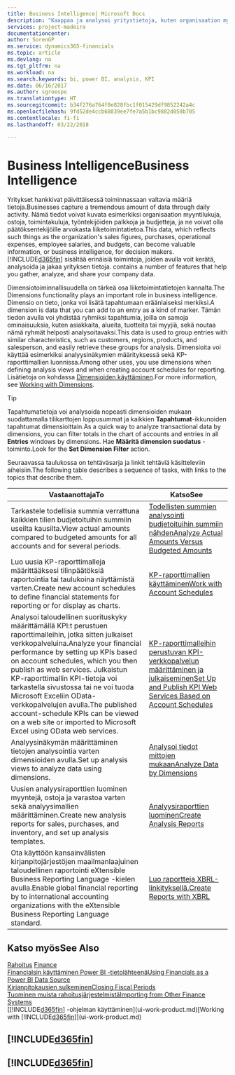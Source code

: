 ```yaml
---
title: Business Intelligence| Microsoft Docs
description: "Kaappaa ja analysoi yritystietoja, kuten organisaation myyntilukuja, ostoja, toimintakuluja, työntekijöiden palkkoja ja budjetteja, ja ne voivat olla päätöksentekijöille arvokasta liiketoimintatietoa."
services: project-madeira
documentationcenter: 
author: SorenGP
ms.service: dynamics365-financials
ms.topic: article
ms.devlang: na
ms.tgt_pltfrm: na
ms.workload: na
ms.search.keywords: bi, power BI, analysis, KPI
ms.date: 06/16/2017
ms.author: sgroespe
ms.translationtype: HT
ms.sourcegitcommit: b34f276a764f0e828fbc1f015429df9852242a4c
ms.openlocfilehash: 9fd52de4ccb68839ee7fe7a5b1bc9882d058b705
ms.contentlocale: fi-fi
ms.lasthandoff: 03/22/2018

---
```

# <a name="business-intelligence"></a><span data-ttu-id="53fb2-103">Business Intelligence</span><span class="sxs-lookup"><span data-stu-id="53fb2-103">Business Intelligence</span></span>
<span data-ttu-id="53fb2-104">Yritykset hankkivat päivittäisessä toiminnassaan valtavia määriä tietoja.</span><span class="sxs-lookup"><span data-stu-id="53fb2-104">Businesses capture a tremendous amount of data through daily activity.</span></span> <span data-ttu-id="53fb2-105">Nämä tiedot voivat kuvata esimerkiksi organisaation myyntilukuja, ostoja, toimintakuluja, työntekijöiden palkkoja ja budjetteja, ja ne voivat olla päätöksentekijöille arvokasta liiketoimintatietoa.</span><span class="sxs-lookup"><span data-stu-id="53fb2-105">This data, which reflects such things as the organization's sales figures, purchases, operational expenses, employee salaries, and budgets, can become valuable information, or business intelligence, for decision makers.</span></span> [!INCLUDE[d365fin](includes/d365fin_md.md)]<span data-ttu-id="53fb2-106"> sisältää erinäisiä toimintoja, joiden avulla voit kerätä, analysoida ja jakaa yrityksen tietoja.</span><span class="sxs-lookup"><span data-stu-id="53fb2-106"> contains a number of features that help you gather, analyze, and share your company data.</span></span>

<span data-ttu-id="53fb2-107">Dimensiotoiminnallisuudella on tärkeä osa liiketoimintatietojen kannalta.</span><span class="sxs-lookup"><span data-stu-id="53fb2-107">The Dimensions functionality plays an important role in business intelligence.</span></span> <span data-ttu-id="53fb2-108">Dimensio on tieto, jonka voi lisätä tapahtumaan eräänlaiseksi merkiksi.</span><span class="sxs-lookup"><span data-stu-id="53fb2-108">A dimension is data that you can add to an entry as a kind of marker.</span></span> <span data-ttu-id="53fb2-109">Tämän tiedon avulla voi yhdistää ryhmiksi tapahtumia, joilla on samoja ominaisuuksia, kuten asiakkaita, alueita, tuotteita tai myyjiä, sekä noutaa nämä ryhmät helposti analysoitavaksi.</span><span class="sxs-lookup"><span data-stu-id="53fb2-109">This data is used to group entries with similar characteristics, such as customers, regions, products, and salesperson, and easily retrieve these groups for analysis.</span></span> <span data-ttu-id="53fb2-110">Dimensioita voi käyttää esimerkiksi analyysinäkymien määrityksessä sekä KP-raporttimallien luonnissa.</span><span class="sxs-lookup"><span data-stu-id="53fb2-110">Among other uses, you use dimensions  when defining analysis views and when creating account schedules for reporting.</span></span> <span data-ttu-id="53fb2-111">Lisätietoja on kohdassa [Dimensioiden käyttäminen](finance-dimensions.md).</span><span class="sxs-lookup"><span data-stu-id="53fb2-111">For more information, see [Working with Dimensions](finance-dimensions.md).</span></span>

> [!TIP]
> <span data-ttu-id="53fb2-112">Tapahtumatietoja voi analysoida nopeasti dimensioiden mukaan suodattamalla tilikarttojen loppusummat ja kaikkien **Tapahtumat**-ikkunoiden tapahtumat dimensioittain.</span><span class="sxs-lookup"><span data-stu-id="53fb2-112">As a quick way to analyze transactional data by dimensions, you can filter totals in the chart of accounts and entries in all **Entries** windows by dimensions.</span></span> <span data-ttu-id="53fb2-113">Hae **Määritä dimension suodatus** -toiminto.</span><span class="sxs-lookup"><span data-stu-id="53fb2-113">Look for the **Set Dimension Filter** action.</span></span>  

<span data-ttu-id="53fb2-114">Seuraavassa taulukossa on tehtäväsarja ja linkit tehtäviä käsitteleviin aiheisiin.</span><span class="sxs-lookup"><span data-stu-id="53fb2-114">The following table describes a sequence of tasks, with links to the topics that describe them.</span></span>  

| <span data-ttu-id="53fb2-115">Vastaanottaja</span><span class="sxs-lookup"><span data-stu-id="53fb2-115">To</span></span> | <span data-ttu-id="53fb2-116">Katso</span><span class="sxs-lookup"><span data-stu-id="53fb2-116">See</span></span> |
| --- | --- |
|<span data-ttu-id="53fb2-117">Tarkastele todellisia summia verrattuna kaikkien tilien budjetoituihin summiin useilta kausilta.</span><span class="sxs-lookup"><span data-stu-id="53fb2-117">View actual amounts compared to budgeted amounts for all accounts and for several periods.</span></span>|[<span data-ttu-id="53fb2-118">Todellisten summien analysointi budjetoituihin summiin nähden</span><span class="sxs-lookup"><span data-stu-id="53fb2-118">Analyze Actual Amounts Versus Budgeted Amounts</span></span>](bi-how-analyze-actual-versus-budget.md)|
|<span data-ttu-id="53fb2-119">Luo uusia KP-raporttimalleja määrittääksesi tilinpäätöksiä raportointia tai taulukoina näyttämistä varten.</span><span class="sxs-lookup"><span data-stu-id="53fb2-119">Create new account schedules to define financial statements for reporting or for display as charts.</span></span>|[<span data-ttu-id="53fb2-120">KP-raporttimallien käyttäminen</span><span class="sxs-lookup"><span data-stu-id="53fb2-120">Work with Account Schedules</span></span>](bi-how-work-account-schedule.md)|
|<span data-ttu-id="53fb2-121">Analysoi taloudellinen suorituskyky määrittämällä KPI:t perustuen raporttimalleihin, jotka sitten julkaiset verkkopalveluina.</span><span class="sxs-lookup"><span data-stu-id="53fb2-121">Analyze your financial performance by setting up KPIs based on account schedules, which you then publish as web services.</span></span> <span data-ttu-id="53fb2-122">Julkaistun KP-raporttimallin KPI-tietoja voi tarkastella sivustossa tai ne voi tuoda Microsoft Exceliin OData-verkkopalvelujen avulla.</span><span class="sxs-lookup"><span data-stu-id="53fb2-122">The published account-schedule KPIs can be viewed on a web site or imported to Microsoft Excel using OData web services.</span></span>|[<span data-ttu-id="53fb2-123">KP-raporttimalleihin perustuvan KPI-verkkopalvelun määrittäminen ja julkaiseminen</span><span class="sxs-lookup"><span data-stu-id="53fb2-123">Set Up and Publish KPI Web Services Based on Account Schedules</span></span>](bi-how-to-set-up-and-publish-kpi-web-services-based-on-account-schedules.md)|
|<span data-ttu-id="53fb2-124">Analyysinäkymän määrittäminen tietojen analysointia varten dimensioiden avulla.</span><span class="sxs-lookup"><span data-stu-id="53fb2-124">Set up analysis views to analyze data using dimensions.</span></span>|[<span data-ttu-id="53fb2-125">Analysoi tiedot mittojen mukaan</span><span class="sxs-lookup"><span data-stu-id="53fb2-125">Analyze Data by Dimensions</span></span>](bi-how-analyze-data-dimension.md)|
|<span data-ttu-id="53fb2-126">Uusien analyysiraporttien luominen myyntejä, ostoja ja varastoa varten sekä analyysimallien määrittäminen.</span><span class="sxs-lookup"><span data-stu-id="53fb2-126">Create new analysis reports for sales, purchases, and inventory, and set up analysis templates.</span></span>|[<span data-ttu-id="53fb2-127">Analyysiraporttien luominen</span><span class="sxs-lookup"><span data-stu-id="53fb2-127">Create Analysis Reports</span></span>](bi-how-create-analysis-views-reports.md)|
|<span data-ttu-id="53fb2-128">Ota käyttöön kansainvälisten kirjanpitojärjestöjen maailmanlaajuinen taloudellinen raportointi eXtensible Business Reporting Language -kielen avulla.</span><span class="sxs-lookup"><span data-stu-id="53fb2-128">Enable global financial reporting by to international accounting organizations with the eXtensible Business Reporting Language standard.</span></span>|[<span data-ttu-id="53fb2-129">Luo raportteja XBRL-linkityksellä.</span><span class="sxs-lookup"><span data-stu-id="53fb2-129">Create Reports with XBRL</span></span>](bi-create-reports-with-xbrl.md)|

## <a name="see-also"></a><span data-ttu-id="53fb2-130">Katso myös</span><span class="sxs-lookup"><span data-stu-id="53fb2-130">See Also</span></span>
<span data-ttu-id="53fb2-131">[Rahoitus](finance.md)  </span><span class="sxs-lookup"><span data-stu-id="53fb2-131">[Finance](finance.md)  </span></span>  
[<span data-ttu-id="53fb2-132">Financialsin käyttäminen Power BI -tietolähteenä</span><span class="sxs-lookup"><span data-stu-id="53fb2-132">Using Financials as a Power BI Data Source</span></span>](across-how-use-financials-data-source-powerbi.md)  
[<span data-ttu-id="53fb2-133">Kirjanpitokausien sulkeminen</span><span class="sxs-lookup"><span data-stu-id="53fb2-133">Closing Fiscal Periods</span></span>](year-close-years-periods.md)  
[<span data-ttu-id="53fb2-134">Tuominen muista rahoitusjärjestelmistä</span><span class="sxs-lookup"><span data-stu-id="53fb2-134">Importing from Other Finance Systems</span></span>](upload-data.md)  
<span data-ttu-id="53fb2-135">[[!INCLUDE[d365fin](includes/d365fin_md.md)] -ohjelman käyttäminen](ui-work-product.md)</span><span class="sxs-lookup"><span data-stu-id="53fb2-135">[Working with [!INCLUDE[d365fin](includes/d365fin_md.md)]](ui-work-product.md)</span></span>

## [!INCLUDE[d365fin](includes/free_trial_md.md)]  
## [!INCLUDE[d365fin](includes/training_link_md.md)]

